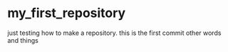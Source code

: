 # my_first_repository
just testing how to make a repository.
this is the first commit
other words and things
